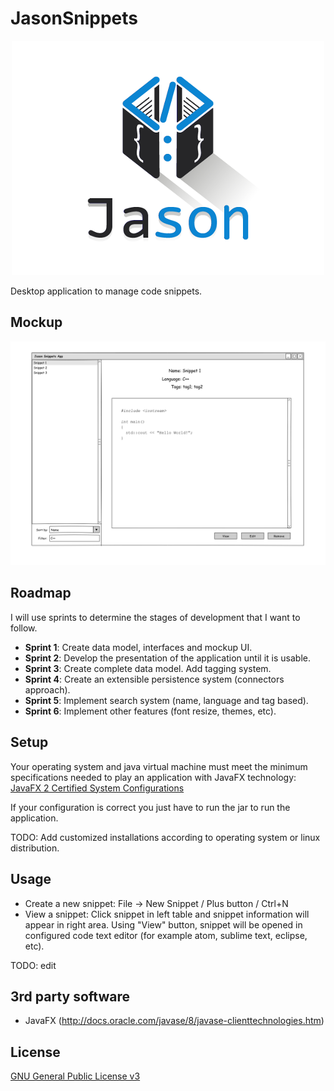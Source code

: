 # JasonSnippets

<p align="center">
  <img src="dev/logo.png?raw=true" alt="Jason Snippets"/>
</p>


Desktop application to manage code snippets.

## Mockup

![Mockup](dev/mockup.png)

## Roadmap

I will use sprints to determine the stages of development that I want to follow.

* **Sprint 1**: Create data model, interfaces and mockup UI.
* **Sprint 2**: Develop the presentation of the application until it is usable.
* **Sprint 3**: Create complete data model. Add tagging system.
* **Sprint 4**: Create an extensible persistence system (connectors approach).
* **Sprint 5**: Implement search system (name, language and tag based).
* **Sprint 6**: Implement other features (font resize, themes, etc).

## Setup

Your operating system and java virtual machine must meet the minimum specifications needed to play an application with JavaFX technology:
[JavaFX 2 Certified System Configurations](http://www.oracle.com/technetwork/java/javafx/downloads/supportedconfigurations-1506746.html)

If your configuration is correct you just have to run the jar to run the application.

TODO: Add customized installations according to operating system or linux distribution.

## Usage

* Create a new snippet: File -> New Snippet / Plus button / Ctrl+N
* View a snippet: Click snippet in left table and snippet information will appear in right area. Using "View" button, snippet will be opened in configured code text editor (for example atom, sublime text, eclipse, etc).

TODO: edit

## 3rd party software

* JavaFX (http://docs.oracle.com/javase/8/javase-clienttechnologies.htm)

## License

[GNU General Public License v3](https://www.gnu.org/licenses/gpl-3.0.en.html "GNU General Public License v3")
